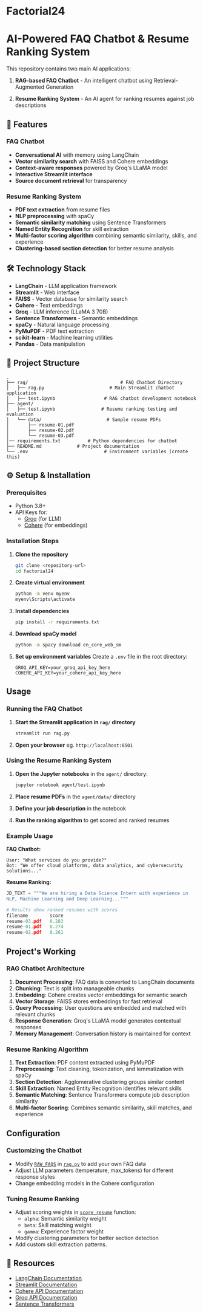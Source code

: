 # Factorial24
# AI-Powered FAQ Chatbot & Resume Ranking System

This repository contains two main AI applications:
1. **RAG-based FAQ Chatbot** - An intelligent chatbot using Retrieval-Augmented Generation

2. **Resume Ranking System** - An AI agent for ranking resumes against job descriptions

## 🚀 Features

### FAQ Chatbot

- **Conversational AI** with memory using LangChain
- **Vector similarity search** with FAISS and Cohere embeddings
- **Context-aware responses** powered by Groq's LLaMA model
- **Interactive Streamlit interface**
- **Source document retrieval** for transparency

### Resume Ranking System

- **PDF text extraction** from resume files
- **NLP preprocessing** with spaCy
- **Semantic similarity matching** using Sentence Transformers
- **Named Entity Recognition** for skill extraction
- **Multi-factor scoring algorithm** combining semantic similarity, skills, and experience
- **Clustering-based section detection** for better resume analysis

## 🛠️ Technology Stack

- **LangChain** - LLM application framework
- **Streamlit** - Web interface
- **FAISS** - Vector database for similarity search
- **Cohere** - Text embeddings
- **Groq** - LLM inference (LLaMA 3 70B)
- **Sentence Transformers** - Semantic embeddings
- **spaCy** - Natural language processing
- **PyMuPDF** - PDF text extraction
- **scikit-learn** - Machine learning utilities
- **Pandas** - Data manipulation

## 📁 Project Structure

```
.
├── rag/                                  # FAQ Chatbot Directory
│   ├── rag.py                        # Main Streamlit chatbot application
│   ├── test.ipynb                  # RAG chatbot development notebook
├── agent/
│   ├── test.ipynb                 # Resume ranking testing and evaluation
│   └── data/                        # Sample resume PDFs
│       ├── resume-01.pdf
│       ├── resume-02.pdf
│       └── resume-03.pdf
│── requirements.txt          # Python dependencies for chatbot
├── README.md             # Project documentation
└── .env                            # Environment variables (create this)
```

## ⚙️ Setup & Installation

### Prerequisites
- Python 3.8+
- API Keys for:
  - [Groq](https://console.groq.com/keys) (for LLM)
  - [Cohere](https://dashboard.cohere.com/api-keys?_gl=1*14v2pj5*_gcl_au*NTczMTgyMTIzLjE3MzQ1NTY2OTA.*_ga*MTAxNTg1NTM1MS4xNjk1MjMwODQw*_ga_CRGS116RZS*MTczNjI3NzU2NS4xOS4xLjE3MzYyODExMTkuNDkuMC4w) (for embeddings)

### Installation Steps

1. **Clone the repository**
   ```bash
   git clone <repository-url>
   cd factorial24
   ```

2. **Create virtual environment**
   ```bash
   python -m venv myenv
   myenv\Scripts\activate  
   ```

3. **Install dependencies**
   ```bash
   pip install -r requirements.txt
   ```

4. **Download spaCy model**
   ```bash
   python -m spacy download en_core_web_sm
   ```

5. **Set up environment variables**
   Create a `.env` file in the root directory:
   ```env
   GROQ_API_KEY=your_groq_api_key_here
   COHERE_API_KEY=your_cohere_api_key_here
   ```

## Usage

### Running the FAQ Chatbot

1. **Start the Streamlit application in ```rag/``` directory**
   ```bash
   streamlit run rag.py
   ```

2. **Open your browser**  eg. `http://localhost:8501`


### Using the Resume Ranking System

1. **Open the Jupyter notebooks** in the `agent/` directory:
   ```bash
   jupyter notebook agent/test.ipynb
   ```

2. **Place resume PDFs** in the ```agent/data/``` directory

3. **Define your job description** in the notebook

4. **Run the ranking algorithm** to get scored and ranked resumes

### Example Usage

**FAQ Chatbot:**
```
User: "What services do you provide?"
Bot: "We offer cloud platforms, data analytics, and cybersecurity solutions..."
```

**Resume Ranking:**
```python
JD_TEXT = """We are hiring a Data Science Intern with experience in 
NLP, Machine Learning and Deep Learning..."""

# Results show ranked resumes with scores
filename        score
resume-03.pdf   0.283
resume-01.pdf   0.274
resume-02.pdf   0.261
```

## Project's Working

### RAG Chatbot Architecture

1. **Document Processing**: FAQ data is converted to LangChain documents
2. **Chunking**: Text is split into manageable chunks
3. **Embedding**: Cohere creates vector embeddings for semantic search
4. **Vector Storage**: FAISS stores embeddings for fast retrieval
5. **Query Processing**: User questions are embedded and matched with relevant chunks
6. **Response Generation**: Groq's LLaMA model generates contextual responses
7. **Memory Management**: Conversation history is maintained for context

### Resume Ranking Algorithm

1. **Text Extraction**: PDF content extracted using PyMuPDF
2. **Preprocessing**: Text cleaning, tokenization, and lemmatization with spaCy
3. **Section Detection**: Agglomerative clustering groups similar content
4. **Skill Extraction**: Named Entity Recognition identifies relevant skills
5. **Semantic Matching**: Sentence Transformers compute job description similarity
6. **Multi-factor Scoring**: Combines semantic similarity, skill matches, and experience


## Configuration

### Customizing the Chatbot

- Modify [`RAW_FAQS`](rag.py) in [`rag.py`](rag.py) to add your own FAQ data
- Adjust LLM parameters (temperature, max_tokens) for different response styles
- Change embedding models in the Cohere configuration

### Tuning Resume Ranking
- Adjust scoring weights in [`score_resume`](agent/test.ipynb) function:
  - `alpha`: Semantic similarity weight
  - `beta`: Skill matching weight  
  - `gamma`: Experience factor weight
- Modify clustering parameters for better section detection
- Add custom skill extraction patterns.

## 🔗 Resources

- [LangChain Documentation](https://python.langchain.com/)
- [Streamlit Documentation](https://docs.streamlit.io/)
- [Cohere API Documentation](https://docs.cohere.ai/)
- [Groq API Documentation](https://console.groq.com/docs)
- [Sentence Transformers](https://www.sbert.net/)
